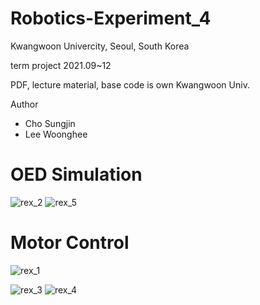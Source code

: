# Robotics-Experiment_4
Kwangwoon Univercity, Seoul, South Korea 

term project 2021.09~12 

PDF, lecture material, base code is own Kwangwoon Univ.

Author
- Cho Sungjin
- Lee Woonghee

# OED Simulation

![rex_2](https://user-images.githubusercontent.com/114469334/196027551-3ec42f3a-cc3b-4f30-952b-f5ebd511b951.gif)
![rex_5](https://user-images.githubusercontent.com/114469334/196027557-f8c20028-c702-44f9-ae0a-1d84524c6497.gif)

# Motor Control

![rex_1](https://user-images.githubusercontent.com/114469334/196027578-5c3f7a15-0fc3-4938-b193-cf2b9b4e09a7.gif)

![rex_3](https://user-images.githubusercontent.com/114469334/196027585-e633f41b-b8c1-4331-b45d-c1a3d7cecf3c.gif)
![rex_4](https://user-images.githubusercontent.com/114469334/196027581-19728fe9-67da-43ac-8049-2e9035b5beb2.gif)
